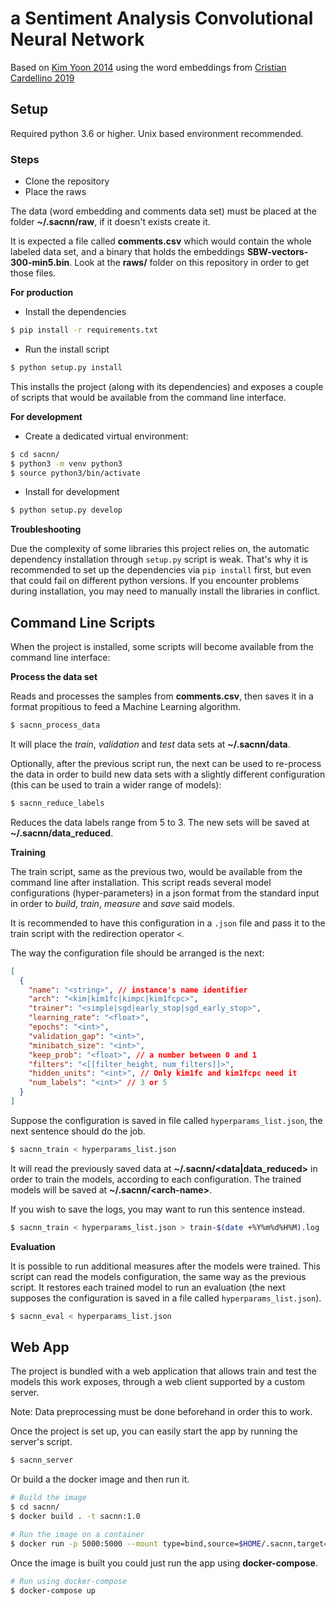 # a Sentiment Analysis Convolutional Neural Network

Based on [Kim Yoon 2014](https://github.com/yoonkim/CNN_sentence) using the word embeddings from [Cristian Cardellino 2019](https://crscardellino.github.io/SBWCE/)

## Setup

Required python 3.6 or higher. Unix based environment recommended.

### Steps

* Clone the repository
* Place the raws

The data (word embedding and comments data set) must be placed at the folder **~/.sacnn/raw**, if it doesn't exists create it.

It is expected a file called **comments.csv** which would contain the whole labeled data set, and a binary that holds the embeddings **SBW-vectors-300-min5.bin**. Look at the **raws/** folder on this repository in order to get those files.

**For production**

* Install the dependencies
```bash
$ pip install -r requirements.txt
```

* Run the install script
```bash
$ python setup.py install
```

This installs the project (along with its dependencies) and exposes a couple of scripts that would be available from the command line interface.

**For development**

* Create a dedicated virtual environment:

```bash
$ cd sacnn/
$ python3 -m venv python3
$ source python3/bin/activate
```

* Install for development
```bash
$ python setup.py develop
```

**Troubleshooting**

Due the complexity of some libraries this project relies on, the automatic dependency installation through `setup.py` script is weak. That's why it is recommended to set up the dependencies via `pip install` first, but even that could fail on different python versions. If you encounter problems during installation, you may need to manually install the libraries in conflict.

## Command Line Scripts

When the project is installed, some scripts will become available from the command line interface:

**Process the data set**

Reads and processes the samples from **comments.csv**, then saves it in a format propitious to feed a Machine Learning algorithm.

```bash
$ sacnn_process_data
```

It will place the *train*, *validation* and *test* data sets at **~/.sacnn/data**.

Optionally, after the previous script run, the next can be used to re-process the data in order to build new data sets with a slightly different configuration (this can be used to train a wider range of models):

```bash
$ sacnn_reduce_labels
```

Reduces the data labels range from 5 to 3. The new sets will be saved at  **~/.sacnn/data\_reduced**.

**Training**

The train script, same as the previous two, would be available from the command line after installation. This script reads several model configurations (hyper-parameters) in a json format from the standard input in order to *build*, *train*, *measure* and *save* said models.

It is recommended to have this configuration in a `.json` file and pass it to the train script with the redirection operator `<`.

The way the configuration file should be arranged is the next:

```json
[
  {
    "name": "<string>", // instance's name identifier
    "arch": "<kim|kim1fc|kimpc|kim1fcpc>",
    "trainer": "<simple|sgd|early_stop|sgd_early_stop>",
    "learning_rate": "<float>",
    "epochs": "<int>",
    "validation_gap": "<int>",
    "minibatch_size": "<int>",
    "keep_prob": "<float>", // a number between 0 and 1
    "filters": "<[[filter_height, num_filters]]>",
    "hidden_units": "<int>", // Only kim1fc and kim1fcpc need it
    "num_labels": "<int>" // 3 or 5
  }
]
```

Suppose the configuration is saved in file called `hyperparams_list.json`, the next sentence should do the job.

```bash
$ sacnn_train < hyperparams_list.json
```

It will read the previously saved data at **~/.sacnn/\<data|data_reduced\>** in order to train the models, according to each configuration. The trained models will be saved at **~/.sacnn/\<arch-name\>**.

If you wish to save the logs, you may want to run this sentence instead.

```bash
$ sacnn_train < hyperparams_list.json > train-$(date +%Y%m%d%H%M).log
```

**Evaluation**

It is possible to run additional measures after the models were trained. This script can read the models configuration, the same way as the previous script. It restores each trained model to run an evaluation (the next supposes the configuration is saved in a file called `hyperparams_list.json`).

```bash
$ sacnn_eval < hyperparams_list.json
```

## Web App

The project is bundled with a web application that allows train and test the models this work exposes, through a web client supported by a custom server.

Note: Data preprocessing must be done beforehand in order this to work.

Once the project is set up, you can easily start the app by running the server's script.

```bash
$ sacnn_server
```

Or build a the docker image and then run it.
```bash
# Build the image
$ cd sacnn/
$ docker build . -t sacnn:1.0
```

```bash
# Run the image on a container
$ docker run -p 5000:5000 --mount type=bind,source=$HOME/.sacnn,target=/root/.sacnn sacnn:1.0
```

Once the image is built you could just run the app using **docker-compose**.
```bash
# Run using docker-compose
$ docker-compose up
```
